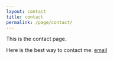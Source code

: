 ```yaml
---
layout: contact
title: contact
permalink: /page/contact/
---
```


This is the contact page.

Here is the best way to contact me:
[email](mailto:bloomfieldtm@gmail.com)
